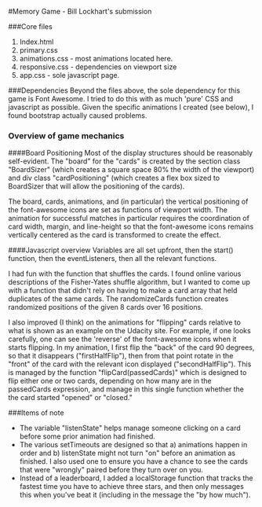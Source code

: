 #Memory Game - Bill Lockhart's submission

###Core files
1. Index.html
2. primary.css
3. animations.css - most animations located here.
4. responsive.css - dependencies on viewport size
5. app.css - sole javascript page.

###Dependencies
Beyond the files above, the sole dependency for this game is Font Awesome. I tried to do this with as much 'pure' CSS and javascript as possible. Given the specific animations I created (see below), I found bootstrap actually caused problems.

### Overview of game mechanics

####Board Positioning
Most of the display structures should be reasonably self-evident.  The "board" for the "cards" is created by the section class "BoardSizer" (which creates a square space 80% the width of the viewport) and div class "cardPositioning" (which creates a flex box sized to BoardSizer that will allow the positioning of the cards).

The board, cards, animations, and (in particular) the vertical positioning of the font-awesome icons are set as functions of viewport width.  The animation for successful matches in particular requires the coordination of card width, margin, and line-height so that the font-awesome icons remains vertically centered as the card is transformed to create the effect.

####Javascript overview
Variables are all set upfront, then the start() function, then the eventListeners, then all the relevant functions.

I had fun with the function that shuffles the cards.  I found online various descriptions of the Fisher-Yates shuffle algorithm, but I wanted to come up with a function that didn't rely on having to make a card array that held duplicates of the same cards.  The randomizeCards function creates randomized positions of the given 8 cards over 16 positions.

I also improved (I think) on the animations for "flipping" cards relative to what is shown as an example on the Udacity site.  For example, if one looks carefully, one can see the 'reverse' of the font-awesome icons when it starts flipping.  In my animation, I first flip the "back" of the card 90 degrees, so that it disappears ("firstHalfFlip"), then from that point rotate in the  "front" of the card with the relevant icon displayed ("secondHalfFlip"). This is managed by the function "flipCard(passedCards)" which is designed to flip either one or two cards, depending on how many are in the passedCards expression, and manage in this single function whether the the card started "opened" or "closed."

###Items of note

* The variable "listenState" helps manage someone clicking on a card before some prior animation had finished.
* The various setTimeouts are designed so that a) animations happen in order and b) listenState might not turn "on" before an animation as finished. I also used one to ensure you have a chance to see the cards that were "wrongly" paired before they turn over on you.
* Instead of a leaderboard, I added a localStorage function that tracks the fastest time you have to achieve three stars, and then only messages this when you've beat it (including in the message the "by how much").



